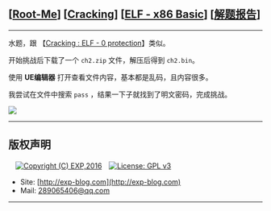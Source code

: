 ## [[Root-Me](https://www.root-me.org/)] [[Cracking](https://www.root-me.org/en/Challenges/Cracking/)] [[ELF - x86 Basic](https://www.root-me.org/en/Challenges/Cracking/ELF-x86-Basic)] [[解题报告](https://exp-blog.com/safe/ctf/rootme/cracking/elf-x86basic/)]

------

水题，跟 【[Cracking : ELF - 0 protection](http://exp-blog.com/2019/01/02/pid-2703/)】类似。

开始挑战后下载了一个 `ch2.zip` 文件，解压后得到 `ch2.bin`。

使用 **UE编辑器** 打开查看文件内容，基本都是乱码，且内容很多。

我尝试在文件中搜索 `pass` ，结果一下子就找到了明文密码，完成挑战。

![](https://github.com/lyy289065406/CTF-Solving-Reports/blob/master/rootme/Cracking/%5B02%5D%20%5B5P%5D%20ELF%20-%20x86%20Basic/imgs/01.png)

------

## 版权声明

　[![Copyright (C) EXP,2016](https://img.shields.io/badge/Copyright%20(C)-EXP%202016-blue.svg)](http://exp-blog.com)　[![License: GPL v3](https://img.shields.io/badge/License-GPL%20v3-blue.svg)](https://www.gnu.org/licenses/gpl-3.0)
  

- Site: [http://exp-blog.com](http://exp-blog.com) 
- Mail: <a href="mailto:289065406@qq.com?subject=[EXP's Github]%20Your%20Question%20（请写下您的疑问）&amp;body=What%20can%20I%20help%20you?%20（需要我提供什么帮助吗？）">289065406@qq.com</a>


------
